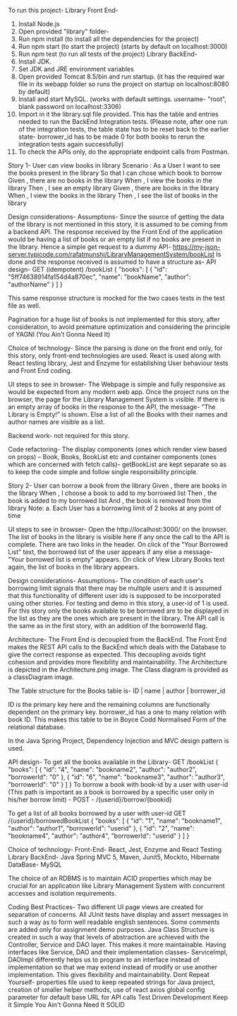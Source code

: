 To run this project-
Library Front End-
1. Install Node.js
2. Open provided "library" folder-
3. Run npm install (to install all the dependencies for the project)
4. Run npm start (to start the project) (starts by default on localhost:3000)
5. Run npm test (to run all tests of the project)
Library BackEnd-
1. Install JDK.
2. Set JDK and JRE environment variables
3. Open provided Tomcat 8.5/bin and run startup. (it has the required war file in its webapp folder so runs the project on startup on localhost:8080 by default)
4. Install and start MySQL. (works with default settings. username- "root", blank password on localhost:3306)
5. Import in it the library.sql file provided. This has the table and entries needed to run the BackEnd Integration tests.
(Please note, after one run of the integration tests, the table state has to be reset back to the earlier state- borrower_id has to be made 0 for both books to rerun the integration tests again successfully)
6. To check the APIs only, do the appropriate endpoint calls from Postman.

Story 1-
User can view books in library
Scenario : As a User
I want to see the books present in the library
So that I can chose which book to borrow
Given , there are no books in the library
When , I view the books in the library
Then , I see an empty library
Given , there are books in the library
When , I view the books in the library
Then , I see the list of books in the library

Design considerations-
Assumptions-
Since the source of getting the data of the library is not mentioned in this story, it is assumed to be coming from a backend API. The response received by the Front End of the application would be having a list of books or an empty list if no books are present in the library. Hence a simple get request to a dummy API- https://my-json-server.typicode.com/rafatmunshi/LibraryManagementSystem/bookList
Is done and the response received is assumed to have a structure as-
API design-
GET (idempotent) /bookList
{
"books": [
{
"id": "5ff74638914fa154d4a870ec",
"name": "bookName",
"author": "authorName"
}
]
}

This same response structure is mocked for the two cases tests in the test file as well.

Pagination for a huge list of books is not implemented for this story, after consideration, to avoid premature optimization and considering the principle of YAGNI (You Ain’t Gonna Need It)

Choice of technology-
Since the parsing is done on the front end only, for this story, only front-end technologies are used. React is used along with React testing library, Jest and Enzyme for establishing User behaviour tests and Front End coding.

UI steps to see in browser-
The Webpage is simple and fully responsive as would be expected from any modern web app.
Once the project runs on the browser, the page for the Library Management System is visible. If there is an empty array of books in the response to the API, the message- “The Library is Empty!” is shown. Else a list of all the Books with their names and author names are visible as a list.

Backend work- not required for this story.

Code refactoring-
The display components (ones which render view based on props) – Book, Books, BookList etc and container components (ones which are concerned with fetch calls)- getBookList are kept separate so as to keep the code simple and follow single responsibility principle.

Story 2-
User can borrow a book from the library
Given , there are books in the library
When , I choose a book to add to my borrowed list
Then , the book is added to my borrowed list
And , the book is removed from the library
Note:
a. Each User has a borrowing limit of 2 books at any point of time

UI steps to see in browser-
Open the http://localhost:3000/ on the browser. 
The list of books in the library is visible here if any  once the call to the API is complete. There are two links in the header. On click of the "Your Borrowed List" text, the borrowed list of the user appears if any else a message- "Your borrowed list is empty" appears.
On click of View Library Books text again, the list of books in the library appears.

Design considerations-
Assumptions- 
The condition of each user's borrowing limit signals that there may be multiple users and it is assumed that this functionality of different user ids is supposed to be incorporated using other stories. For testing and demo in this story, a user-id of 1 is used.
For this story only the books available to be borrowed are to be displayed in the list as they are the ones which are present in the library. The API call is the same as in the first story, with an addition of the borrowerId flag.

Architecture- The Front End is decoupled from the BackEnd. The Front End makes the REST API calls to the BackEnd which deals with the Database to give the correct response as expected. This decoupling avoids tight cohesion and provides more flexibility and maintainability.
The Architecture is depicted in the Architecture.png image.
The Class diagram is provided as a classDiagram image.

The Table structure for the Books table is-
ID | name | author | borrower_id

ID is the primary key here and the remaining columns are functionally dependent on the primary key. borrower_id has a one to many relation with book ID. This makes this table to be in Boyce Codd Normalised Form of the relational database.

In the Java Spring Project, Dependency Injection and MVC design pattern is used.

API design-
To get all the books available in the Library-
GET /bookList
{
    "books": [
        {
            "id": "4",
            "name": "bookname2",
            "author": "author2",
            "borrowerId": "0"
        },
        {
            "id": "6",
            "name": "bookname3",
            "author": "author3",
            "borrowerId": "0"
        }
    ]
}
To borrow a book with book-id by a user with user-id (This path is important as a book is borrowed by a specific user only in his/her borrow limit) - 
POST - /{userid}/borrow/{bookid}

To get a list of all books borrowed by a user with user-id
GET /{userid}/borrowedBookList
{
    "books": [
        {
            "id": "1",
            "name": "bookname1",
            "author": "author1",
            "borrowerId": "userid"
        },
        {
            "id": "2",
            "name": "bookname4",
            "author": "author4",
            "borrowerId": "userid"
        }
    ]
}

Choice of technology-
Front-End- React, Jest, Enzyme and React Testing Library
BackEnd- Java Spring MVC 5, Maven, Junit5, Mockito, Hibernate
DataBase- MySQL

The choice of an RDBMS is to maintain ACID properties which may be crucial for an application like Library Management System with concurrent accesses and isolation requirements.

Coding Best Practices-
Two different UI page views are created for separation of concerns.
All JUnit tests have display and assert messages in such a way as to form well readable english sentences.
Some comments are added only for assignment demo purposes.
Java Class Structure is created in such a way that levels of abstraction are achieved with the Controller, Service and DAO layer. This makes it more maintainable. Having interfaces like Service, DAO and their implementation classes- ServiceImpl, DAOImpl differently helps us to program to an interface instead of implementation so that we may extend instead of modify or use another implementation. This gives flexibility and maintainability.
Dont Repeat Yourself- properties file used to keep repeated strings for Java project, creation of smaller helper methods, use of react axios global config parameter for default base URL for API calls
Test Driven Development
Keep it Simple
You Ain't Gonna Need It
SOLID